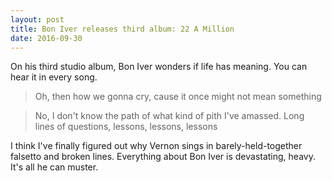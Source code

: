 ```yaml
---
layout: post
title: Bon Iver releases third album: 22 A Million
date: 2016-09-30
---
```

On his third studio album, Bon Iver wonders if life has meaning. You can hear it in every song. 

> Oh, then how we gonna cry, cause it once might not mean something

> No, I don't know the path of what kind of pith I've amassed. Long lines of questions, lessons, lessons, lessons

I think I've finally figured out why Vernon sings in barely-held-together falsetto and broken lines. Everything about Bon Iver is devastating, heavy. It's all he can muster.